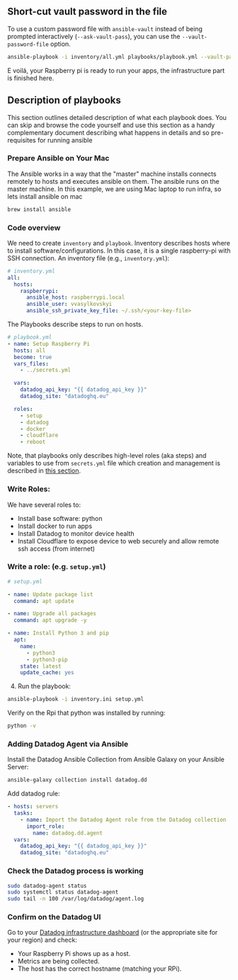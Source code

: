 
## Short-cut vault password in the file

To use a custom password file with `ansible-vault` instead of being prompted interactively (`--ask-vault-pass`), you can use the `--vault-password-file` option.

```bash
ansible-playbook -i inventory/all.yml playbooks/playbook.yml --vault-password-file .vault_pass.txt
```

E voilá, your Raspberry pi is ready to run your apps, the infrastructure part is finished here.

## Description of playbooks

This section outlines detailed description of what each playbook does. You can skip and browse the code yourself and use this section as a handy complementary document describing what happens in details and so pre-requisites for running ansible

### Prepare Ansible on Your Mac

The Ansible works in a way that the "master" machine installs connects remotely to hosts and executes ansible on them. The ansible runs on the master machine. In this example, we are using Mac laptop to run infra, so lets install ansible on mac

```bash
brew install ansible
```

### Code overview

We need to create `inventory` and `playbook`. Inventory describes hosts where to install software/configurations. In this case, it is a single raspberry-pi with SSH connection. An inventory file (e.g., `inventory.yml`):

```yml
# inventory.yml
all:
  hosts:
    raspberrypi:
      ansible_host: raspberrypi.local
      ansible_user: vvasylkovskyi
      ansible_ssh_private_key_file: ~/.ssh/<your-key-file>
```

The Playbooks describe steps to run on hosts. 

```yml
# playbook.yml
- name: Setup Raspberry Pi 
  hosts: all
  become: true
  vars_files:
    - ../secrets.yml

  vars:
    datadog_api_key: "{{ datadog_api_key }}"
    datadog_site: "datadoghq.eu"

  roles:
    - setup
    - datadog
    - docker
    - cloudflare
    - reboot
```

Note, that playbooks only describes high-level roles (aka steps) and variables to use from `secrets.yml` file which creation and management is described in [this section](#create-vault-secrets).


### **Write Roles**: 

We have several roles to: 

  - Install base software: python 
  - Install docker to run apps
  - Install Datadog to monitor device health
  - Install Cloudflare to expose device to web securely and allow remote ssh access (from internet)

### Write a role: (e.g. `setup.yml`)

```yml
# setup.yml 

- name: Update package list
  command: apt update

- name: Upgrade all packages
  command: apt upgrade -y

- name: Install Python 3 and pip
  apt:
    name:
      - python3
      - python3-pip
    state: latest
    update_cache: yes
```

4. Run the playbook:

```bash
ansible-playbook -i inventory.ini setup.yml
```

Verify on the Rpi that python was installed by running: 

```bash
python -v
```

### Adding Datadog Agent via Ansible 

Install the Datadog Ansible Collection from Ansible Galaxy on your Ansible Server: 

```bash
ansible-galaxy collection install datadog.dd
```

Add datadog rule: 

```yml
- hosts: servers
  tasks:
    - name: Import the Datadog Agent role from the Datadog collection
      import_role:
        name: datadog.dd.agent
  vars:
    datadog_api_key: "{{ datadog_api_key }}"
    datadog_site: "datadoghq.eu"
```

### Check the Datadog process is working

```bash
sudo datadog-agent status
sudo systemctl status datadog-agent
sudo tail -n 100 /var/log/datadog/agent.log
```

### Confirm on the Datadog UI
Go to your [Datadog infrastructure dashboard](https://app.datadoghq.eu/infrastructure) (or the appropriate site for your region) and check:

  - Your Raspberry Pi shows up as a host.
  - Metrics are being collected.
  - The host has the correct hostname (matching your RPi).



